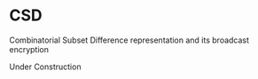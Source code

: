 # CSD
Combinatorial Subset Difference representation and its broadcast encryption

Under Construction
